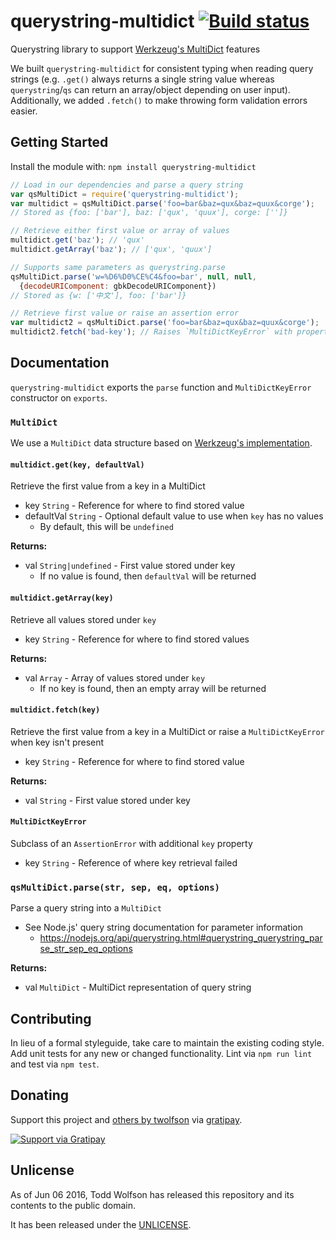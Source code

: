 # querystring-multidict [![Build status](https://travis-ci.org/twolfson/querystring-multidict.svg?branch=master)](https://travis-ci.org/twolfson/querystring-multidict)

Querystring library to support [Werkzeug's MultiDict][werkzeug-multidict] features

We built `querystring-multidict` for consistent typing when reading query strings (e.g. `.get()` always returns a single string value whereas `querystring`/`qs` can return an array/object depending on user input). Additionally, we added `.fetch()` to make throwing form validation errors easier.

[werkzeug-multidict]: http://werkzeug.pocoo.org/docs/0.11/datastructures/#werkzeug.datastructures.MultiDict

## Getting Started
Install the module with: `npm install querystring-multidict`

```js
// Load in our dependencies and parse a query string
var qsMultiDict = require('querystring-multidict');
var multidict = qsMultiDict.parse('foo=bar&baz=qux&baz=quux&corge');
// Stored as {foo: ['bar'], baz: ['qux', 'quux'], corge: ['']}

// Retrieve either first value or array of values
multidict.get('baz'); // 'qux'
multidict.getArray('baz'); // ['qux', 'quux']

// Supports same parameters as querystring.parse
qsMultiDict.parse('w=%D6%D0%CE%C4&foo=bar', null, null,
  {decodeURIComponent: gbkDecodeURIComponent})
// Stored as {w: ['中文'], foo: ['bar']}

// Retrieve first value or raise an assertion error
var multidict2 = qsMultiDict.parse('foo=bar&baz=qux&baz=quux&corge');
multidict2.fetch('bad-key'); // Raises `MultiDictKeyError` with property `key: 'bad-key'`
```

## Documentation
`querystring-multidict` exports the `parse` function and `MultiDictKeyError` constructor on `exports`.

### `MultiDict`
We use a `MultiDict` data structure based on [Werkzeug's implementation][werkzeug-multidict].

#### `multidict.get(key, defaultVal)`
Retrieve the first value from a key in a MultiDict

- key `String` - Reference for where to find stored value
- defaultVal `String` - Optional default value to use when `key` has no values
    - By default, this will be `undefined`

**Returns:**

- val `String|undefined` - First value stored under key
    - If no value is found, then `defaultVal` will be returned

#### `multidict.getArray(key)`
Retrieve all values stored under `key`

- key `String` - Reference for where to find stored values

**Returns:**

- val `Array` - Array of values stored under `key`
    - If no key is found, then an empty array will be returned

#### `multidict.fetch(key)`
Retrieve the first value from a key in a MultiDict or raise a `MultiDictKeyError` when key isn't present

- key `String` - Reference for where to find stored value

**Returns:**

- val `String` - First value stored under key

#### `MultiDictKeyError`
Subclass of an `AssertionError` with additional `key` property

- key `String` - Reference of where key retrieval failed

### `qsMultiDict.parse(str, sep, eq, options)`
Parse a query string into a `MultiDict`

- See Node.js' query string documentation for parameter information
    - https://nodejs.org/api/querystring.html#querystring_querystring_parse_str_sep_eq_options

**Returns:**

- val `MultiDict` - MultiDict representation of query string

## Contributing
In lieu of a formal styleguide, take care to maintain the existing coding style. Add unit tests for any new or changed functionality. Lint via `npm run lint` and test via `npm test`.

## Donating
Support this project and [others by twolfson][gratipay] via [gratipay][].

[![Support via Gratipay][gratipay-badge]][gratipay]

[gratipay-badge]: https://cdn.rawgit.com/gratipay/gratipay-badge/2.x.x/dist/gratipay.svg
[gratipay]: https://www.gratipay.com/twolfson/

## Unlicense
As of Jun 06 2016, Todd Wolfson has released this repository and its contents to the public domain.

It has been released under the [UNLICENSE][].

[UNLICENSE]: UNLICENSE
